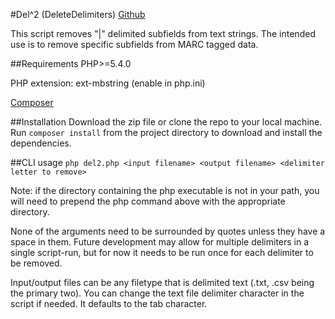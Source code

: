 #Del^2 (DeleteDelimiters)
[Github](https://github.com/short2jw/del2)

This script removes "|<letter>" delimited subfields from text strings.  The intended use is to remove specific subfields from MARC tagged data.

##Requirements
PHP>=5.4.0 

PHP extension:  ext-mbstring	(enable in php.ini)

[Composer](http://getcomposer.org)

##Installation
Download the zip file or clone the repo to your local machine.  Run `composer install` from the project directory to download and install the dependencies.


##CLI usage
```php del2.php <input filename> <output filename> <delimiter letter to remove>``` 

Note: if the directory containing the php executable is not in your path, you will need to prepend the php command above with the appropriate directory.

None of the arguments need to be surrounded by quotes unless they have a space in them.  Future development may allow for multiple delimiters in a single script-run, but for now it needs to be run once for each delimiter to be removed.

Input/output files can be any filetype that is delimited text (.txt, .csv being the primary two). You can change the text file delimiter character in the script if needed.  It defaults to the tab character.